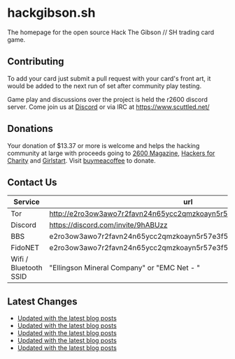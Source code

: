 # hackgibson.sh
The homepage for the open source Hack The Gibson // SH trading card game.


## Contributing

To add your card just submit a pull request with your card's front art, it would be added to the next run of set after community play testing.

Game play and discussions over the project is held the r2600 discord server. Come join us at [Discord](https://discord.com/invite/9hABUzz) or via IRC at https://www.scuttled.net/


## Donations

Your donation of $13.37 or more is welcome and helps the hacking community at large with proceeds going to [2600 Magazine](https://2600.com/), [Hackers for Charity](https://hackersforcharity.org) and [Girlstart](https://girlstart.org).  Visit [buymeacoffee](https://www.buymeacoffee.com/hackgibson.sh) to donate.


## Contact Us

Service | url
-|-
Tor | http://e2ro3ow3awo7r2favn24n65ycc2qmzkoayn5r57e3f56nvjwdcgg32ad.onion
Discord | https://discord.com/invite/9hABUzz
BBS | e2ro3ow3awo7r2favn24n65ycc2qmzkoayn5r57e3f56nvjwdcgg32ad.onion:23
FidoNET | e2ro3ow3awo7r2favn24n65ycc2qmzkoayn5r57e3f56nvjwdcgg32ad.onion:24554
Wifi / Bluetooth SSID | "Ellingson Mineral Company" or "EMC Net - <fidonet address>"

## Latest Changes
<!-- BLOG-POST-LIST:START -->
- [Updated with the latest blog posts](https://github.com/DFW2600/hackgibson.sh/commit/e9a37dc957aada71f38e0235bdf7ae4337f2fd68)
- [Updated with the latest blog posts](https://github.com/DFW2600/hackgibson.sh/commit/2f2deb7a78ec7dd80150756c51072454c24194c5)
- [Updated with the latest blog posts](https://github.com/DFW2600/hackgibson.sh/commit/c5a54b90b0c51158dc9d227fdeb8db12b5919b12)
- [Updated with the latest blog posts](https://github.com/DFW2600/hackgibson.sh/commit/c854a9f42801c9a897348f3980de26b7d6b3ac65)
- [Updated with the latest blog posts](https://github.com/DFW2600/hackgibson.sh/commit/1fbd0f505ddd47d41813a891a6bff711f50b4f11)
<!-- BLOG-POST-LIST:END -->
